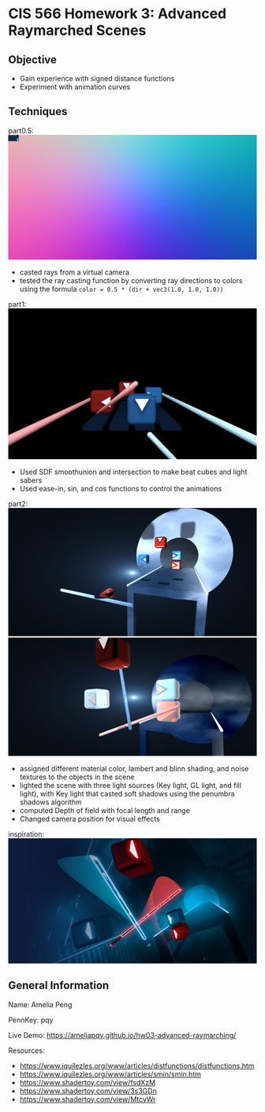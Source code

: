 # CIS 566 Homework 3: Advanced Raymarched Scenes

## Objective

- Gain experience with signed distance functions
- Experiment with animation curves

## Techniques

part0.5: ![](rayDir.png)

- casted rays from a virtual camera
- tested the ray casting function by converting ray directions to colors using the formula `color = 0.5 * (dir + vec3(1.0, 1.0, 1.0))`

part1: ![](progress1.png)

- Used SDF smoothunion and intersection to make beat cubes and light sabers
- Used ease-in, sin, and cos functions to control the animations

part2: ![](progress2.png) ![](progress3.png)

- assigned different material color, lambert and blinn shading, and noise textures to the objects in the scene
- lighted the scene with three light sources (Key light, GL light, and fill light), with Key light that casted soft shadows using the penumbra shadows algorithm
- computed Depth of field with focal length and range
- Changed camera position for visual effects

inspiration: ![](beatsaber.jpeg)

## General Information

Name: Amelia Peng

PennKey: pqy

Live Demo: https://ameliapqy.github.io/hw03-advanced-raymarching/

Resources:

- https://www.iquilezles.org/www/articles/distfunctions/distfunctions.htm
- https://www.iquilezles.org/www/articles/smin/smin.htm
- https://www.shadertoy.com/view/fsdXzM
- https://www.shadertoy.com/view/3s3GDn
- https://www.shadertoy.com/view/MtcyWr
